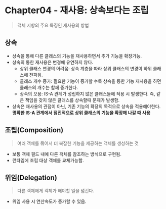 # Chapter04 - 재사용: 상속보다는 조립

> 객체 지향의 주요 특징인 재사용의 방법

## 상속

- 상속을 통해 다른 클래스의 기능을 재사용하면서 추가 기능을 확장가능.
- 상속의 통한 재사용은 변경에 유연하지 않다.
  - 상위 클래스 변경의 어려움: 상속 계층을 따라 상위 클래스의 변경이 하위 클래스에 전파됨.
  - 클래스 개수 증가: 필요한 기능이 증가할 수록 상속을 통한 기능 재사용을 하면 클래스의 개수는 함께 증가한다.
  - 상속의 오용: IS-A 관계가 성립하지 않은 클래스들에 적용 시 발생한다. 즉, 같은 책임을 갖지 않은 클래스를 상속할때 문제가 발생함.
- 상속은 재사용의 관점이 아닌, 기존 기능의 확장의 목적으로 상속을 적용해야한다. **명확한 IS-A 관계에서 점진적으로 상위 클래스의 기능을 확장해 나갈 때 사용**

## 조립(Composition)

> 여러 객체를 묶어서 더 복잡한 기능을 제공하는 객체를 생성하는 것

- 보통 객체 필드 내에 다른 객체를 참조하는 방식으로 구현됨.
- 런타임에 조립 대상 객체를 교체가능함.

## 위임(Delegation)

> 다른 객체에게 객체가 해야할 일을 넘긴다.

- 위임 사용 시 연산속도가 증가할 수 있음.
